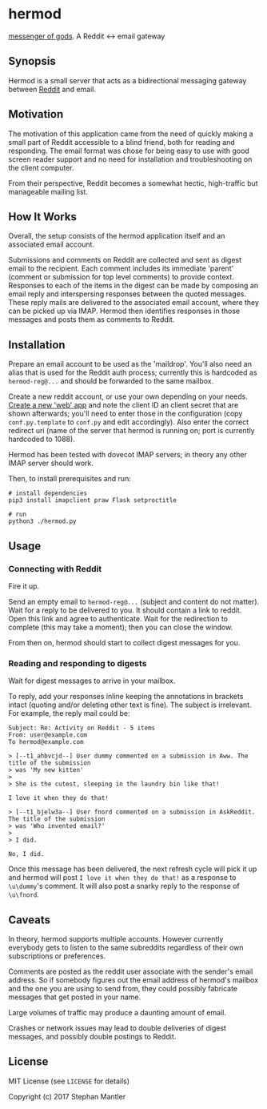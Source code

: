 # hermod
[messenger of gods](https://en.wikipedia.org/wiki/Hermóðr). A Reddit &lt;-> email gateway


## Synopsis

Hermod is a small server that acts as a bidirectional messaging gateway between [Reddit](https://www.reddit.com) and email. 


## Motivation

The motivation of this application came from the need of quickly making a small part of Reddit accessible 
to a blind friend, both for reading and responding. The email format was chose for being easy to use with
good screen reader support and no need for installation and troubleshooting on the client computer. 

From their perspective, Reddit becomes a somewhat hectic, high-traffic but manageable mailing list.


## How It Works

Overall, the setup consists of the hermod application itself and an associated email account.

Submissions and comments on Reddit are collected and sent as digest email to the recipient. Each comment includes its immediate 'parent' (comment or submission for top level comments) to provide context. Responses to each of the items in the digest can be made by composing an email reply and interspersing responses between the quoted messages. These reply mails are delivered to the associated email account, where they can be picked up via IMAP. Hermod then identifies responses in those messages and posts them as comments to Reddit.


## Installation

Prepare an email account to be used as the 'maildrop'. You'll also need an alias that is used for the Reddit auth process; currently this is hardcoded as `hermod-reg@...` and should be forwarded to the same mailbox.

Create a new reddit account, or use your own depending on your needs. [Create a new 'web' app](https://github.com/reddit/reddit/wiki/OAuth2-Quick-Start-Example) and note the client ID an client secret that are shown afterwards; you'll need to enter those in the configuration (copy `conf.py.template` to `conf.py` and edit accordingly). Also enter the correct redirect uri (name of the server that hermod is running on; port is currently hardcoded to 1088).

Hermod has been tested with dovecot IMAP servers; in theory any other IMAP server should work.

Then, to install prerequisites and run:

	# install dependencies
    pip3 install imapclient praw Flask setproctitle
    
    # run
    python3 ./hermod.py


## Usage

### Connecting with Reddit
Fire it up. 

Send an empty email to `hermod-reg@...` (subject and content do not matter). Wait for a reply to be delivered to you. It should contain a link to reddit. Open this link and agree to authenticate. Wait for the redirection to complete (this may take a moment); then you can close the window.

From then on, hermod should start to collect digest messages for you.

### Reading and responding to digests
Wait for digest messages to arrive in your mailbox. 

To reply, add your responses inline keeping the annotations in brackets intact (quoting and/or deleting other text is fine). The subject is irrelevant. For example, the reply mail could be:

    Subject: Re: Activity on Reddit - 5 items
    From: user@example.com
    To hermod@example.com
    
    > [--t1_ahbvcjd--] User dummy commented on a submission in Aww. The title of the submission
    > was 'My new kitten'
    >
    > She is the cutest, sleeping in the laundry bin like that!
    
    I love it when they do that!
    
    > [--t1_bjelw3a--] User fnord commented on a submission in AskReddit. The title of the submission
    > was 'Who invented email?'
    >
    > I did.
    
    No, I did.
    
Once this message has been delivered, the next refresh cycle will pick it up and hermod will post `I love it when they do that!` as a response to `\u\dummy`'s comment. It will also post a snarky reply to the response of `\u\fnord`.

## Caveats

In theory, hermod supports multiple accounts. However currently everybody gets to listen to the same subreddits regardless of their own subscriptions or preferences.

Comments are posted as the reddit user associate with the sender's email address. So if somebody
figures out the email address of hermod's mailbox and the one you are using to send from, they could possibly fabricate messages that get posted in your name. 

Large volumes of traffic may produce a daunting amount of email.

Crashes or network issues may lead to double deliveries of digest messages, and possibly double postings to Reddit.


## License

MIT License (see `LICENSE` for details)

Copyright (c) 2017 Stephan Mantler